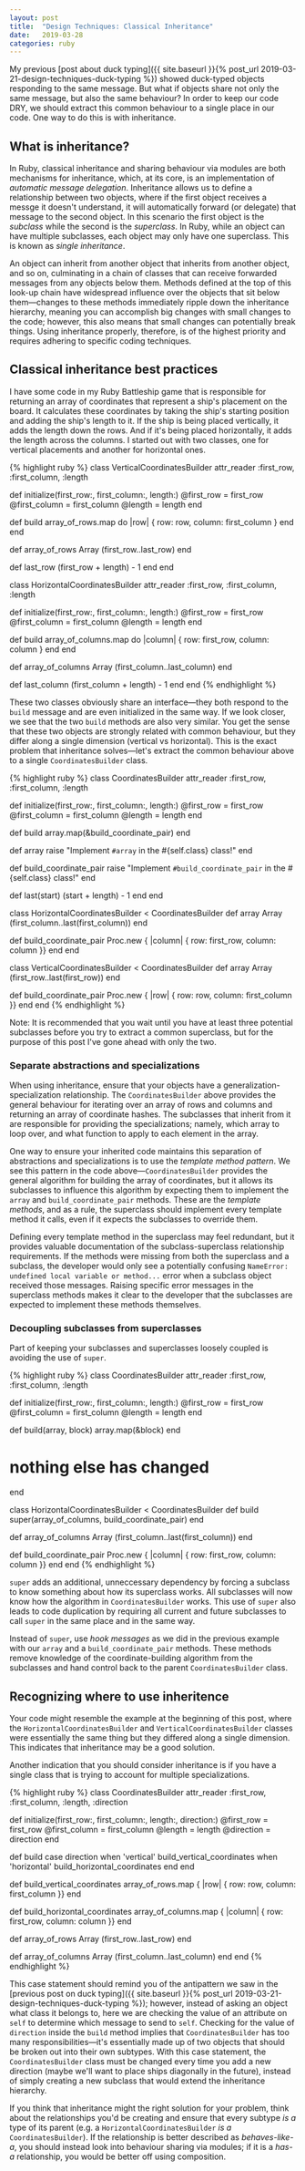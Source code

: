 ```yaml
---
layout: post
title:  "Design Techniques: Classical Inheritance"
date:   2019-03-28
categories: ruby
---
```


My previous [post about duck typing]({{ site.baseurl }}{% post_url 2019-03-21-design-techniques-duck-typing %}) showed duck-typed objects responding to the same message. But what if objects share not only the same message, but also the same behaviour? In order to keep our code DRY, we should extract this common behaviour to a single place in our code. One way to do this is with inheritance.

## What is inheritance?

In Ruby, classical inheritance and sharing behaviour via modules are both mechanisms for inheritance, which, at its core, is an implementation of _automatic message delegation_. Inheritance allows us to define a relationship between two objects, where if the first object receives a messge it doesn't understand, it will automatically forward (or delegate) that message to the second object. In this scenario the first object is the _subclass_ while the second is the _superclass_. In Ruby, while an object can have multiple subclasses, each object may only have one superclass. This is known as _single inheritance_.

An object can inherit from another object that inherits from another object, and so on, culminating in a chain of classes that can receive forwarded messages from any objects below them. Methods defined at the top of this look-up chain have widespread influence over the objects that sit below them—changes to these methods immediately ripple down the inheritance hierarchy, meaning you can accomplish big changes with small changes to the code; however, this also means that small changes can potentially break things. Using inheritance properly, therefore, is of the highest priority and requires adhering to specific coding techniques.

## Classical inheritance best practices

I have some code in my Ruby Battleship game that is responsible for returning an array of coordinates that represent a ship's placement on the board. It calculates these coordinates by taking the ship's starting position and adding the ship's length to it. If the ship is being placed vertically, it adds the length down the rows. And if it's being placed horizontally, it adds the length across the columns. I started out with two classes, one for vertical placements and another for horizontal ones.

{% highlight ruby %}
class VerticalCoordinatesBuilder
  attr_reader :first_row, :first_column, :length

  def initialize(first_row:, first_column:, length:)
    @first_row = first_row
    @first_column = first_column
    @length = length
  end

  def build
    array_of_rows.map do |row|
      { row: row, column: first_column }
    end
  end

  def array_of_rows
    Array (first_row..last_row)
  end

  def last_row
    (first_row + length) - 1
  end
end

class HorizontalCoordinatesBuilder
  attr_reader :first_row, :first_column, :length

  def initialize(first_row:, first_column:, length:)
    @first_row = first_row
    @first_column = first_column
    @length = length
  end

  def build
    array_of_columns.map do |column|
      { row: first_row, column: column }
    end
  end

  def array_of_columns
    Array (first_column..last_column)
  end

  def last_column
    (first_column + length) - 1
  end
end
{% endhighlight %}

These two classes obviously share an interface—they both respond to the `build` message and are even initialized in the same way. If we look closer, we see that the two `build` methods are also very similar. You get the sense that these two objects are strongly related with common behaviour, but they differ along a single dimension (vertical vs horizontal). This is the exact problem that inheritance solves—let's extract the common behaviour above to a single `CoordinatesBuilder` class.

{% highlight ruby %}
class CoordinatesBuilder
  attr_reader :first_row, :first_column, :length

  def initialize(first_row:, first_column:, length:)
    @first_row = first_row
    @first_column = first_column
    @length = length
  end

  def build
    array.map(&build_coordinate_pair)
  end

  def array
    raise "Implement `#array` in the #{self.class} class!"
  end

  def build_coordinate_pair
    raise "Implement `#build_coordinate_pair` in the #{self.class} class!"
  end

  def last(start)
    (start + length) - 1
  end
end

class HorizontalCoordinatesBuilder < CoordinatesBuilder
  def array
    Array (first_column..last(first_column))
  end

  def build_coordinate_pair
    Proc.new { |column| { row: first_row, column: column }}
  end
end

class VerticalCoordinatesBuilder < CoordinatesBuilder
  def array
    Array (first_row..last(first_row))
  end

  def build_coordinate_pair
    Proc.new { |row| { row: row, column: first_column }}
  end
end
{% endhighlight %}

Note: It is recommended that you wait until you have at least three potential subclasses before you try to extract a common superclass, but for the purpose of this post I've gone ahead with only the two.

### Separate abstractions and specializations

When using inheritance, ensure that your objects have a generalization-specialization relationship. The `CoordinatesBuilder` above provides the general behaviour for iterating over an array of rows and columns and returning an array of coordinate hashes. The subclasses that inherit from it are responsible for providing the specializations; namely, which array to loop over, and what function to apply to each element in the array.

One way to ensure your inherited code maintains this separation of abstractions and specializations is to use the _template method pattern_. We see this pattern in the code above—`CoordinatesBuilder` provides the general algorithm for building the array of coordinates, but it allows its subclasses to influence this algorithm by expecting them to implement the `array` and `build_coordinate_pair` methods. These are the _template methods_, and as a rule, the superclass should implement every template method it calls, even if it expects the subclasses to override them.

Defining every template method in the superclass may feel redundant, but it provides valuable documentation of the subclass-superclass relationship requirements. If the methods were missing from both the superclass and a subclass, the developer would only see a potentially confusing `NameError: undefined local variable or method...` error when a subclass object received those messages. Raising specific error messages in the superclass methods makes it clear to the developer that the subclasses are expected to implement these methods themselves.

### Decoupling subclasses from superclasses

Part of keeping your subclasses and superclasses loosely coupled is avoiding the use of `super`.

{% highlight ruby %}
class CoordinatesBuilder
  attr_reader :first_row, :first_column, :length

  def initialize(first_row:, first_column:, length:)
    @first_row = first_row
    @first_column = first_column
    @length = length
  end

  def build(array, block)
    array.map(&block)
  end

  # nothing else has changed
end

class HorizontalCoordinatesBuilder < CoordinatesBuilder
  def build
    super(array_of_columns, build_coordinate_pair)
  end

  def array_of_columns
    Array (first_column..last(first_column))
  end

  def build_coordinate_pair
    Proc.new { |column| { row: first_row, column: column }}
  end
end
{% endhighlight %}

`super` adds an additional, unneccessary dependency by forcing a subclass to know something about how its superclass works. All subclasses will now know how the algorithm in `CoordinatesBuilder` works. This use of `super` also leads to code duplication by requiring all current and future subclasses to call `super` in the same place and in the same way.

Instead of `super`, use _hook messages_ as we did in the previous example with our `array` and a `build_coordinate_pair` methods. These methods remove knowledge of the coordinate-building algorithm from the subclasses and hand control back to the parent `CoordinatesBuilder` class.

## Recognizing where to use inheritence

Your code might resemble the example at the beginning of this post, where the `HorizontalCoordinatesBuilder` and `VerticalCoordinatesBuilder` classes were essentially the same thing but they differed along a single dimension. This indicates that inheritance may be a good solution.

Another indication that you should consider inheritance is if you have a single class that is trying to account for multiple specializations.

{% highlight ruby %}
class CoordinatesBuilder
  attr_reader :first_row, :first_column, :length, :direction

  def initialize(first_row:, first_column:, length:, direction:)
    @first_row = first_row
    @first_column = first_column
    @length = length
    @direction = direction
  end

  def build
    case direction
    when 'vertical'
      build_vertical_coordinates
    when 'horizontal'
      build_horizontal_coordinates
    end
  end

  def build_vertical_coordinates
    array_of_rows.map { |row| { row: row, column: first_column }}
  end

  def build_horizontal_coordinates
    array_of_columns.map { |column| { row: first_row, column: column }}
  end

  def array_of_rows
    Array (first_row..last_row)
  end

  def array_of_columns
    Array (first_column..last_column)
  end
end
{% endhighlight %}

This case statement should remind you of the antipattern we saw in the [previous post on duck typing]({{ site.baseurl }}{% post_url 2019-03-21-design-techniques-duck-typing %}); however, instead of asking an object what class it belongs to, here we are checking the value of an attribute on `self` to determine which message to send to `self`. Checking for the value of `direction` inside the `build` method implies that `CoordinatesBuilder` has too many responsibilities—it's essentially made up of two objects that should be broken out into their own subtypes. With this case statement, the `CoordinatesBuilder` class must be changed every time you add a new direction (maybe we'll want to place ships diagonally in the future), instead of simply creating a new subclass that would extend the inheritance hierarchy.

If you think that inheritance might the right solution for your problem, think about the relationships you'd be creating and ensure that every subtype _is a_ type of its parent (e.g. a `HorizontalCoordinatesBuilder` _is a_ `CoordinatesBuilder`). If the relationship is better described as _behaves-like-a_, you should instead look into behaviour sharing via modules; if it is a _has-a_ relationship, you would be better off using composition.
